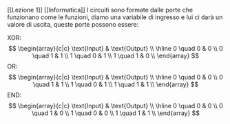[[Lezione 1]] [[Informatica]]
I circuiti sono formate dalle porte che funzionano come le funzioni, diamo una variabile di ingresso e lui ci darà un valore di uscita, queste porte possono essere:

XOR:
$$
\begin{array}{c|c} 
\text{Input} & \text{Output} \\ \hline
0 \quad 0 & 0 \\ 
0 \quad 1 & 1 \\
1 \quad 0 & 1 \\
1 \quad 1 & 0 \\
\end{array}
$$
OR:
$$
\begin{array}{c|c} 
\text{Input} & \text{Output} \\ \hline
0 \quad 0 & 0 \\ 
0 \quad 1 & 1 \\
1 \quad 0 & 1 \\
1 \quad 1 & 1 \\
\end{array}
$$
END:
$$
\begin{array}{c|c} 
\text{Input} & \text{Output} \\ \hline
0 \quad 0 & 0 \\ 
0 \quad 1 & 0 \\
1 \quad 0 & 0 \\
1 \quad 1 & 1 \\
\end{array}
$$




